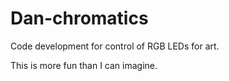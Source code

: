 # Dan-chromatics
Code development for control of RGB LEDs for art. 

This is more fun than I can imagine. 
